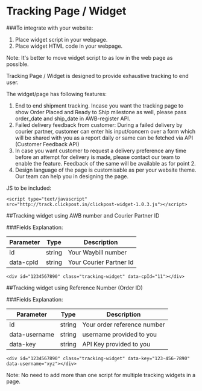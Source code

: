 # Tracking Page / Widget

###To integrate with your website:

1. Place widget script in your webpage.
2. Place widget HTML code in your webpage.

Note: It's better to move widget script to as low in the web page as possible.


Tracking Page / Widget is designed to provide exhaustive tracking to end user. 

The widget/page has following features:

1. End to end shipment tracking. Incase you want the tracking page to show Order Placed and Ready to Ship milestone as well, please pass order_date and ship_date in AWB-register API.
2. Failed delivery feedback from customer: During a failed delivery by courier partner, customer can enter his input/concern over a form which will be shared with you as a report daily or same can be fetched via API (Customer Feedback API)
3. In case you want customer to request a delivery preference any time before an attempt for delivery is made, please contact our team to enable the feature. Feedback of the same will be available as for point 2.
4. Design language of the page is customisable as per your website theme. Our team can help you in designing the page.

JS to be included:

`<script type="text/javascript" src="http://track.clickpost.in/clickpost-widget-1.0.3.js"></script>`


##Tracking widget using AWB number and Courier Partner ID

###Fields Explanation:

Parameter | Type | Description
--------- | ---- | -----------
id | string | Your Waybill number
data-cpId | string | Your Courier Partner Id


`<div id="1234567890" class="tracking-widget" data-cpId="11"></div>`


##Tracking widget using Reference Number (Order ID)

###Fields Explanation:

Parameter | Type | Description
--------- | ---- | -----------
id | string | Your order reference number
data-username | string | username provided to you
data-key | string | API Key provided to you

`<div id="1234567890" class="tracking-widget" data-key="123-456-7890" data-username="xyz"></div>`


Note: No need to add more than one script for multiple tracking widgets in a page.